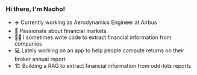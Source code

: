 ### Hi there, I'm Nacho! 
- ✈️ Currently working as Aerodynamics Engineer at Airbus 
- 🏦 Passionate about financial markets.
- 👨‍💻 I sometimes write code to extract financial information from companies
- 💻 Lately working on an app to help people compute returns on their broker annual report
- 🏗️ Building a RAG to extract financial information from odd-lots reports

<!--
**imMoya/imMoya** is a ✨ _special_ ✨ repository because its `README.md` (this file) appears on your GitHub profile.

Here are some ideas to get you started:

- 🔭 I’m currently working on ...
-🌱 I’m currently learning ...
- 👯 I’m looking to collaborate on ...
- 🤔 I’m looking for help with ...
- 💬 Ask me about ...
- 📫 How to reach me: ...
- 😄 Pronouns: ...
- ⚡ Fun fact: ...
-->
